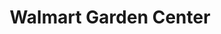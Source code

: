 ---
title: "Walmart Garden Center"
url: /wood-village/walmart-garden-center/
shop: garden centre
---
